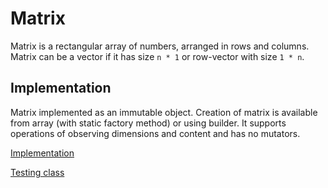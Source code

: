# Matrix
Matrix is a rectangular array of numbers, arranged in rows and columns.
Matrix can be a vector if it has size `n * 1` or row-vector with size `1 * n`.

## Implementation
Matrix implemented as an immutable object. Creation of matrix is available from array (with static factory method) or using builder.
It supports operations of observing dimensions and content and has no mutators.

[Implementation](/src/matrices/Matrix.java)

[Testing class](/test/matrices/MatrixTest.java)
